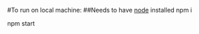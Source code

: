 #To run on local machine:
##Needs to have [node](https://nodejs.org/en/) installed
npm i

npm start
